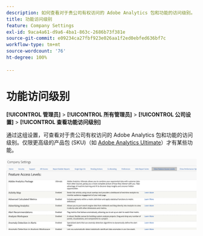 ```yaml
---
description: 如何查看对于贵公司有权访问的 Adobe Analytics 包和功能的访问级别。
title: 功能访问级别
feature: Company Settings
exl-id: 9aca4a61-d9a6-4ba1-863c-2686b73f381e
source-git-commit: e09234ca27fbf923e026aa1f2ed0ebfed636bf7c
workflow-type: tm+mt
source-wordcount: '76'
ht-degree: 100%

---
```


# 功能访问级别

**[!UICONTROL 管理员]** > **[!UICONTROL 所有管理员]** > **[!UICONTROL 公司设置]** > **[!UICONTROL 查看功能访问级别]**

通过这组设置，可查看对于贵公司有权访问的 Adobe Analytics 包和功能的访问级别。仅限更高级的产品包 (SKU)（如 [Adobe Analytics Ultimate](https://www.adobe.com/data-analytics-cloud/analytics/ultimate.html)）才有某些功能。

![](assets/feature-access-levels.png)
